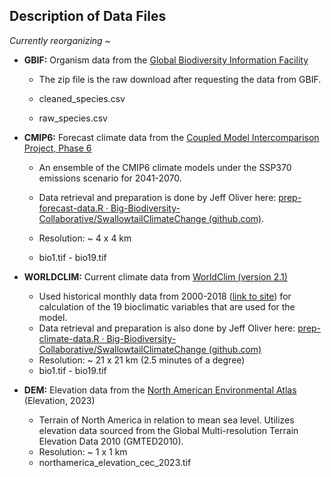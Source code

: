 ## Description of Data Files

*Currently reorganizing \~*

-   **GBIF:** Organism data from the [Global Biodiversity Information Facility](https://www.gbif.org/)

    -   The zip file is the raw download after requesting the data from GBIF.

    -   cleaned_species.csv

    -   raw_species.csv

-   **CMIP6:** Forecast climate data from the [Coupled Model Intercomparison Project, Phase 6](https://wcrp-cmip.org/cmip-phase-6-cmip6/)

    -   An ensemble of the CMIP6 climate models under the SSP370 emissions scenario for 2041-2070.

    -   Data retrieval and preparation is done by Jeff Oliver here: [prep-forecast-data.R · Big-Biodiversity-Collaborative/SwallowtailClimateChange (github.com)](https://github.com/Big-Biodiversity-Collaborative/SwallowtailClimateChange/blob/main/src/data/prep-forecast-data.R).

    -   Resolution: \~ 4 x 4 km

    -   bio1.tif - bio19.tif

-   **WORLDCLIM:** Current climate data from [WorldClim (version 2.1)](http://www.worldclim.com/version2)

    -   Used historical monthly data from 2000-2018 ([link to site](https://worldclim.org/data/monthlywth.html)) for calculation of the 19 bioclimatic variables that are used for the model.
    -   Data retrieval and preparation is also done by Jeff Oliver here: [prep-climate-data.R · Big-Biodiversity-Collaborative/SwallowtailClimateChange (github.com)](https://github.com/Big-Biodiversity-Collaborative/SwallowtailClimateChange/blob/main/src/data/prep-climate-data.R)
    -   Resolution: \~ 21 x 21 km (2.5 minutes of a degree)
    -   bio1.tif - bio19.tif

-   **DEM:** Elevation data from the [North American Environmental Atlas](http://www.cec.org/north-american-environmental-atlas/elevation-2007/) (Elevation, 2023)

    -   Terrain of North America in relation to mean sea level. Utilizes elevation data sourced from the Global Multi-resolution Terrain Elevation Data 2010 (GMTED2010).
    -   Resolution: \~ 1 x 1 km
    -   northamerica_elevation_cec_2023.tif
